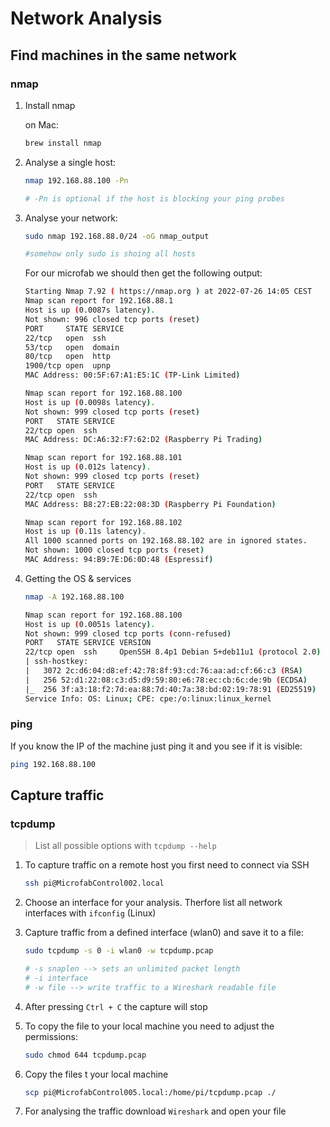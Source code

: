 # Network Analysis

## Find machines in the same network

### nmap

1. Install nmap

    on Mac:
    ```bash
    brew install nmap
    ```
   
2. Analyse a single host:

    ```bash
    nmap 192.168.88.100 -Pn
   
    # -Pn is optional if the host is blocking your ping probes
    ```
   
3. Analyse your network:

    ```bash
    sudo nmap 192.168.88.0/24 -oG nmap_output
   
    #somehow only sudo is shoing all hosts
    ```
   
   For our microfab we should then get the following output:

    ```bash
    Starting Nmap 7.92 ( https://nmap.org ) at 2022-07-26 14:05 CEST
   Nmap scan report for 192.168.88.1
   Host is up (0.0087s latency).
   Not shown: 996 closed tcp ports (reset)
   PORT     STATE SERVICE
   22/tcp   open  ssh
   53/tcp   open  domain
   80/tcp   open  http
   1900/tcp open  upnp
   MAC Address: 00:5F:67:A1:E5:1C (TP-Link Limited)
   
   Nmap scan report for 192.168.88.100
   Host is up (0.0098s latency).
   Not shown: 999 closed tcp ports (reset)
   PORT   STATE SERVICE
   22/tcp open  ssh
   MAC Address: DC:A6:32:F7:62:D2 (Raspberry Pi Trading)
   
   Nmap scan report for 192.168.88.101
   Host is up (0.012s latency).
   Not shown: 999 closed tcp ports (reset)
   PORT   STATE SERVICE
   22/tcp open  ssh
   MAC Address: B8:27:EB:22:08:3D (Raspberry Pi Foundation)
   
   Nmap scan report for 192.168.88.102
   Host is up (0.11s latency).
   All 1000 scanned ports on 192.168.88.102 are in ignored states.
   Not shown: 1000 closed tcp ports (reset)
   MAC Address: 94:B9:7E:D6:0D:48 (Espressif)
    ```

4. Getting the OS & services

    ```bash
    nmap -A 192.168.88.100 
   
   Nmap scan report for 192.168.88.100
   Host is up (0.0051s latency).
   Not shown: 999 closed tcp ports (conn-refused)
   PORT   STATE SERVICE VERSION
   22/tcp open  ssh     OpenSSH 8.4p1 Debian 5+deb11u1 (protocol 2.0)
   | ssh-hostkey: 
   |   3072 2c:d6:04:d8:ef:42:78:8f:93:cd:76:aa:ad:cf:66:c3 (RSA)
   |   256 52:d1:22:08:c3:d5:d9:59:80:e6:78:ec:cb:6c:de:9b (ECDSA)
   |_  256 3f:a3:18:f2:7d:ea:88:7d:40:7a:38:bd:02:19:78:91 (ED25519)
   Service Info: OS: Linux; CPE: cpe:/o:linux:linux_kernel
    ```
   

### ping

If you know the IP of the machine just ping it and you see if it is visible:
```bash
ping 192.168.88.100
```

## Capture traffic

### tcpdump

   > List all possible options with `tcpdump --help`

1. To capture traffic on a remote host you first need to connect via SSH

   ```bash
   ssh pi@MicrofabControl002.local
   ```

2. Choose an interface for your analysis. Therfore list all network interfaces with `ifconfig` (Linux)

3. Capture traffic from a defined interface (wlan0) and save it to a file:

   ```bash
   sudo tcpdump -s 0 -i wlan0 -w tcpdump.pcap
   
   # -s snaplen --> sets an unlimited packet length
   # -i interface
   # -w file --> write traffic to a Wireshark readable file
   ```
   
4. After pressing `Ctrl + C` the capture will stop

5. To copy the file to your local machine you need to adjust the permissions:

   ```bash
   sudo chmod 644 tcpdump.pcap
   ```
   
6. Copy the files t your local machine

   ```bash
   scp pi@MicrofabControl005.local:/home/pi/tcpdump.pcap ./
   ```
7. For analysing the traffic download `Wireshark` and open your file



